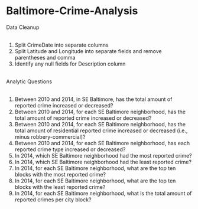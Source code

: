 # Baltimore-Crime-Analysis
Data Cleanup<br><br>
1. Split CrimeDate into separate columns<br>
2. Split Latitude and Longitude into separate fields and remove parentheses and comma<br>
3. Identify any null fields for Description column<br><br>

Analytic Questions<br><br>
1. Between 2010 and 2014, in SE Baltimore, has the total amount of reported crime increased or decreased?<br>
2. Between 2010 and 2014, for each SE Baltimore neighborhood, has the total amount of reported crime increased or decreased?<br>
3. Between 2010 and 2014, for each SE Baltimore neighborhood, has the total amount of residential reported crime increased or decreased (i.e., minus robbery-commercial)?<br>
4. Between 2010 and 2014, for each SE Baltimore neighborhood, has each reported crime type increased or decreased?<br>
5. In 2014, which SE Baltimore neighborhood had the most reported crime?<br>
6. In 2014, which SE Baltimore neighborhood had the least reported crime?<br>
7. In 2014, for each SE Baltimore neighborhood, what are the top ten blocks with the most reported crime?<br>
8. In 2014, for each SE Baltimore neighborhood, what are the top ten blocks with the least reported crime?<br>
9. In 2014, for each SE Baltimore neighborhood, what is the total amount of reported crimes per city block?<br>
